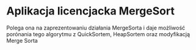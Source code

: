# Aplikacja licencjacka MergeSort
Polega ona na zaprezentowaniu działania MergeSorta i daje możliwość porónania tego algorytmu z QuickSortem, HeapSortem oraz modyfikacją Merge Sorta
